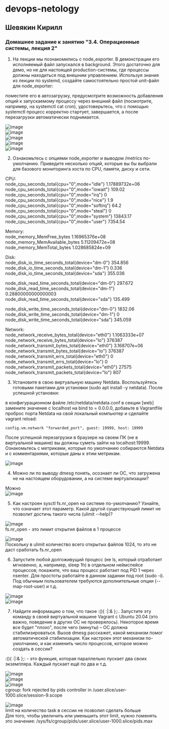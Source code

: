 # devops-netology  
## Шевякин Кирилл  

### Домашнее задание к занятию "3.4. Операционные системы, лекция 2"
  
1) На лекции мы познакомились с node_exporter. В демонстрации его исполняемый файл запускался в background. Этого достаточно для демо, но не для настоящей production-системы, где процессы должны находиться под внешним управлением. Используя знания из лекции по systemd, создайте самостоятельно простой unit-файл для node_exporter:

поместите его в автозагрузку,
предусмотрите возможность добавления опций к запускаемому процессу через внешний файл (посмотрите, например, на systemctl cat cron),
удостоверьтесь, что с помощью systemctl процесс корректно стартует, завершается, а после перезагрузки автоматически поднимается.

![image](https://user-images.githubusercontent.com/93198418/150731305-096be1fd-d895-4cbe-966c-de3230c22f60.png)  
![image](https://user-images.githubusercontent.com/93198418/150731433-c0b51763-a46f-40ec-96c0-0cec85dd1ca1.png)  
![image](https://user-images.githubusercontent.com/93198418/150731558-0e5d8541-e06d-4405-a0d1-ed1f70022cf6.png)  
![image](https://user-images.githubusercontent.com/93198418/150731635-25bd9bb7-dc59-46ac-aec0-c10fd80de034.png)  
![image](https://user-images.githubusercontent.com/93198418/150731722-19031a91-ca8b-47ca-ae2f-cc2c63cbefaf.png)  

2) Ознакомьтесь с опциями node_exporter и выводом /metrics по-умолчанию. Приведите несколько опций, которые вы бы выбрали для базового мониторинга хоста по CPU, памяти, диску и сети.  

CPU:  
node_cpu_seconds_total{cpu="0",mode="idle"} 1.17889732e+06  
node_cpu_seconds_total{cpu="0",mode="iowait"} 109.02  
node_cpu_seconds_total{cpu="0",mode="irq"} 0  
node_cpu_seconds_total{cpu="0",mode="nice"} 1.9  
node_cpu_seconds_total{cpu="0",mode="softirq"} 64.2  
node_cpu_seconds_total{cpu="0",mode="steal"} 0  
node_cpu_seconds_total{cpu="0",mode="system"} 13843.17  
node_cpu_seconds_total{cpu="0",mode="user"} 7354.54  

Memory:  
node_memory_MemFree_bytes 1.16965376e+08  
node_memory_MemAvailable_bytes 5.11209472e+08  
node_memory_MemTotal_bytes 1.028685824e+09  

Disk:  
node_disk_io_time_seconds_total{device="dm-0"} 354.856  
node_disk_io_time_seconds_total{device="dm-1"} 0.336  
node_disk_io_time_seconds_total{device="sda"} 355.036  

node_disk_read_time_seconds_total{device="dm-0"} 297.672  
node_disk_read_time_seconds_total{device="dm-1"} 0.28800000000000003  
node_disk_read_time_seconds_total{device="sda"} 135.499  

node_disk_write_time_seconds_total{device="dm-0"} 1832.06  
node_disk_write_time_seconds_total{device="dm-1"} 0  
node_disk_write_time_seconds_total{device="sda"} 345.059  

Network:  
node_network_receive_bytes_total{device="eth0"} 1.1063333e+07  
node_network_receive_bytes_total{device="lo"} 376387  
node_network_transmit_bytes_total{device="eth0"} 3.168707e+06  
node_network_transmit_bytes_total{device="lo"} 376387  
node_network_transmit_errs_total{device="eth0"} 0  
node_network_transmit_errs_total{device="lo"} 0  
node_network_transmit_packets_total{device="eth0"} 27575  
node_network_transmit_packets_total{device="lo"} 807  

3) Установите в свою виртуальную машину Netdata. Воспользуйтесь готовыми пакетами для установки (sudo apt install -y netdata). После успешной установки:

в конфигурационном файле /etc/netdata/netdata.conf в секции [web] замените значение с localhost на bind to = 0.0.0.0,
добавьте в Vagrantfile проброс порта Netdata на свой локальный компьютер и сделайте vagrant reload:  
```
config.vm.network "forwarded_port", guest: 19999, host: 19999  
```  
После успешной перезагрузки в браузере на своем ПК (не в виртуальной машине) вы должны суметь зайти на localhost:19999. Ознакомьтесь с метриками, которые по умолчанию собираются Netdata и с комментариями, которые даны к этим метрикам.  

![image](https://user-images.githubusercontent.com/93198418/150759298-0137d4d6-e834-4326-a724-d756fe909222.png)  

4) Можно ли по выводу dmesg понять, осознает ли ОС, что загружена не на настоящем оборудовании, а на системе виртуализации?

Можно  
![image](https://user-images.githubusercontent.com/93198418/150760492-cc0aeb20-f6bb-45f5-8078-09b45f50e7f3.png)  

5) Как настроен sysctl fs.nr_open на системе по-умолчанию? Узнайте, что означает этот параметр. Какой другой существующий лимит не позволит достичь такого числа (ulimit --help)?

![image](https://user-images.githubusercontent.com/93198418/150761208-ded9de2e-4085-431c-8543-be5e0ae3b709.png)  
fs.nr_open - это лимит открытия файлов в 1 процессе

![image](https://user-images.githubusercontent.com/93198418/150762481-cc3b4dae-c1cb-422d-966a-00bda48fb2a8.png)  
Поскольку в ulimit количество всего открытых файлов 1024, то это не даст сработать fs.nr_open

6) Запустите любой долгоживущий процесс (не ls, который отработает мгновенно, а, например, sleep 1h) в отдельном неймспейсе процессов; покажите, что ваш процесс работает под PID 1 через nsenter. Для простоты работайте в данном задании под root (sudo -i). Под обычным пользователем требуются дополнительные опции (--map-root-user) и т.д.

![image](https://user-images.githubusercontent.com/93198418/150772857-249ebd89-4a5b-48e2-836b-769c9199efb6.png)  
![image](https://user-images.githubusercontent.com/93198418/150772914-89afa0e4-bea6-44b3-a874-f3f70184cde9.png)  

7) Найдите информацию о том, что такое :(){ :|:& };:. Запустите эту команду в своей виртуальной машине Vagrant с Ubuntu 20.04 (это важно, поведение в других ОС не проверялось). Некоторое время все будет "плохо", после чего (минуты) – ОС должна стабилизироваться. Вызов dmesg расскажет, какой механизм помог автоматической стабилизации. Как настроен этот механизм по-умолчанию, и как изменить число процессов, которое можно создать в сессии?

:(){ :|:& };: - это функция, которая параллельно пускает два своих экземпляра. Каждый пускает ещё по два и т.д.

![image](https://user-images.githubusercontent.com/93198418/150776011-ae54589a-8ad1-45ba-8e2e-bff7e09f3a97.png)  
![image](https://user-images.githubusercontent.com/93198418/150781023-e43d3302-2f12-4f03-b97a-1e1d323aa509.png)  
![image](https://user-images.githubusercontent.com/93198418/150781639-15d15cc4-848c-49aa-98d0-21dd3e1653b4.png)  
cgroup: fork rejected by pids controller in /user.slice/user-1000.slice/session-9.scope  

![image](https://user-images.githubusercontent.com/93198418/150781255-c083ddc4-3f86-436d-afde-1c17dd1faf85.png)  
limit на количество task в сессии не позволил сделать больше  
Для того, чтобы увеличить или уменьшить этот limit, нужно поменять это значение: /sys/fs/cgroup/pids/user.slice/user-1000.slice/pids.max  





